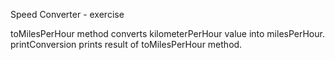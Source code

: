 Speed Converter - exercise

toMilesPerHour method converts kilometerPerHour value into milesPerHour.
printConversion prints result of toMilesPerHour method.